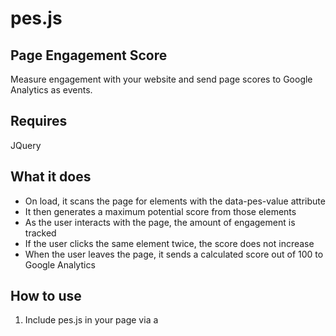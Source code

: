 # pes.js
## Page Engagement Score

Measure engagement with your website and send page scores to Google Analytics as events.

## Requires

JQuery

## What it does

* On load, it scans the page for elements with the data-pes-value attribute 
* It then generates a maximum potential score from those elements
* As the user interacts with the page, the amount of engagement is tracked
* If the user clicks the same element twice, the score does not increase
* When the user leaves the page, it sends a calculated score out of 100 to Google Analytics

## How to use

1. Include pes.js in your page via a <script> tag.
2. Add a data-pes-value data attribute to any element you want to measure.

The score is always out of 100, no matter how many elements you add. You can give different elements different weights by increasing or decreasing the score in the data attribute.
  
## Example HTML

```
<a href="#" data-pes-value="10">Something trivial</a>

<a href="#" data-pes-value="200">Something really important</a>
```

## GDPR?

It collects no personal data.

## Finding the data in Google Analytics

Go to the Events reports. 

## Limitations

* It only tracks DOM elements via the onclick event.
* There is no support for tracking clicks on embedded content like videos.
